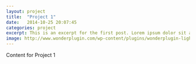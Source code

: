 ```yaml
---
layout: project
title:  "Project 1"
date:   2014-10-25 20:07:45
categories: project
excerpt: This is an excerpt for the first post. Lorem ipsum dolor sit amet, consectetur adipisicing elit.
image: http://www.wonderplugin.com/wp-content/plugins/wonderplugin-lightbox/images/demo-image2.jpg
---
```

Content for Project 1
